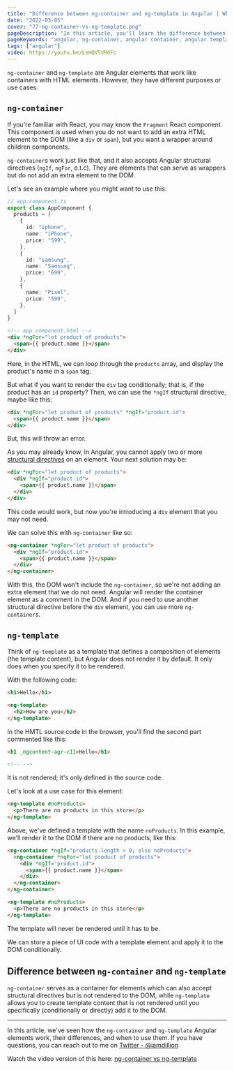 ```yaml
---
title: "Difference between ng-container and ng-template in Angular | What they are and when to use them"
date: "2022-03-05"
cover: "77-ng-container-vs-ng-template.png"
pageDescription: "In this article, you'll learn the difference between the `ng-container` and `ng-template` Angular elements."
pageKeywords: "angular, ng-container, angular container, angular template, ng-template, angular dom, dom, template, structural directives, angular directive"
tags: ["angular"]
video: https://youtu.be/LsHQV5VMdFc
---
```


`ng-container` and `ng-template` are Angular elements that work like containers with HTML elements. However, they have different purposes or use cases.

## `ng-container`

If you're familiar with React, you may know the `Fragment` React component. This component is used when you do not want to add an extra HTML element to the DOM (like a `div` or `span`), but you want a wrapper around children components.

`ng-container`s work just like that, and it also accepts Angular structural directives (`ngIf`, `ngFor`, e.t.c). They are elements that can serve as wrappers but do not add an extra element to the DOM.

Let's see an example where you might want to use this:

```ts
// app.component.ts
export class AppComponent {
  products = [
    {
      id: "iphone",
      name: "iPhone",
      price: "599",
    },
    {
      id: "samsung",
      name: "Samsung",
      price: "699",
    },
    {
      name: "Pixel",
      price: "599",
    },
  ]
}
```

```html
<!-- app.component.html -->
<div *ngFor="let product of products">
  <span>{{ product.name }}</span>
</div>
```

Here, in the HTML, we can loop through the `products` array, and display the product's name in a `span` tag.

But what if you want to render the `div` tag conditionally; that is, if the product has an `id` property? Then, we can use the `*ngIf` structural directive, maybe like this:

```html
<div *ngFor="let product of products" *ngIf="product.id">
  <span>{{ product.name }}</span>
</div>
```

But, this will throw an error.

As you may already know, in Angular, you cannot apply two or more [structural directives](https://angular.io/guide/structural-directives) on an element. Your next solution may be:

```html
<div *ngFor="let product of products">
  <div *ngIf="product.id">
    <span>{{ product.name }}</span>
  </div>
</div>
```

This code would work, but now you're introducing a `div` element that you may not need.

We can solve this with `ng-container` like so:

```html
<ng-container *ngFor="let product of products">
  <div *ngIf="product.id">
    <span>{{ product.name }}</span>
  </div>
</ng-container>
```

With this, the DOM won't include the `ng-container`, so we're not adding an extra element that we do not need. Angular will render the container element as a comment in the DOM. And if you need to use another structural directive before the `div` element, you can use more `ng-container`s.

## `ng-template`

Think of `ng-template` as a template that defines a composition of elements (the template content), but Angular does not render it by default. It only does when you specify it to be rendered.

With the following code:

```html
<h1>Hello</h1>

<ng-template>
  <h2>How are you</h2>
</ng-template>
```

In the HMTL source code in the browser, you'll find the second part commented like this:

```html
<h1 _ngcontent-agr-c11>Hello</h1>

<!-- -->
```

It is not rendered; it's only defined in the source code.

Let's look at a use case for this element:

```html
<ng-template #noProducts>
  <p>There are no products in this store</p>
</ng-template>
```

Above, we've defined a template with the name `noProducts`. In this example, we'll render it to the DOM if there are no products, like this:

```html
<ng-container *ngIf="products.length > 0; else noProducts">
  <ng-container *ngFor="let product of products">
    <div *ngIf="product.id">
      <span>{{ product.name }}</span>
    </div>
  </ng-container>
</ng-container>

<ng-template #noProducts>
  <p>There are no products in this store</p>
</ng-template>
```

The template will never be rendered until it has to be.

We can store a piece of UI code with a template element and apply it to the DOM conditionally.

## Difference between `ng-container` and `ng-template`

`ng-container` serves as a container for elements which can also accept structural directives but is not rendered to the DOM, while `ng-template` allows you to create template content that is not rendered until you specifically (conditionally or directly) add it to the DOM.

---

In this article, we've seen how the `ng-container` and `ng-template` Angular elements work, their differences, and when to use them. If you have questions, you can reach out to me on [Twitter - @iamdillion](https://twitter.com/iamdillion)

Watch the video version of this here: [ng-container vs ng-template](https://youtu.be/LsHQV5VMdFc)
